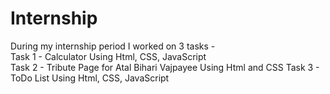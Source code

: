 # Internship 
During my internship period I worked on 3 tasks -                                                                                                                                 
Task 1 - Calculator Using Html, CSS, JavaScript                                                                                                                                   
Task 2 - Tribute Page for Atal Bihari Vajpayee Using Html and CSS
Task 3 - ToDo List Using Html, CSS, JavaScript
